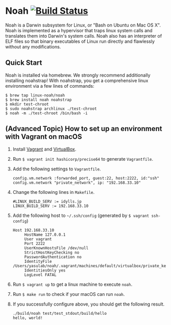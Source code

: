 # Noah [![Build Status](http://noah-ci.idylls.jp/job/Noah%20CI/badge/icon)](http://noah-ci.idylls.jp/job/Noah%20CI/)

Noah is a Darwin subsystem for Linux, or "Bash on Ubuntu on Mac OS X". Noah is implemented as a hypervisor that traps linux system calls and translates them into Darwin's system calls. Noah also has an interpreter of ELF files so that binary executables of Linux run directly and flawlessly without any modifications.

## Quick Start

Noah is installed via homebrew. We strongly recommend additionally installing noahstrap! With noahstrap, you get a comprehensive linux environment via a few lines of commands:

    $ brew tap linux-noah/noah
    $ brew install noah noahstrap
    $ mkdir test-chroot
    $ sudo noahstrap archlinux ./test-chroot
    $ noah -m ./test-chroot /bin/bash -i

## (Advanced Topic) How to set up an environment with Vagrant on macOS

1. Install [Vagrant](https://www.vagrantup.com/) and [VirtualBox](https://www.virtualbox.org/).
1. Run `$ vagrant init hashicorp/precise64` to generate `Vagrantfile`.
1. Add the following settings to `Vagrantfile`.

   ```
   config.vm.network :forwarded_port, guest:22, host:2222, id:"ssh"
   config.vm.network "private_network", ip: "192.168.33.10"
   ```

1. Change the following lines in `Makefile`.

   ```
   #LINUX_BUILD_SERV := idylls.jp
   LINUX_BUILD_SERV := 192.168.33.10
   ```

1. Add the following host to `~/.ssh/config` (generated by `$ vagrant ssh-config`)

   ```
   Host 192.168.33.10
	    HostName 127.0.0.1
	    User vagrant
	    Port 2222
	    UserKnownHostsFile /dev/null
	    StrictHostKeyChecking no
	    PasswordAuthentication no
	    IdentityFile /Users/yasulab/noah/.vagrant/machines/default/virtualbox/private_key
	    IdentitiesOnly yes
	    LogLevel FATAL
   ```
1. Run `$ vagrant up` to get a linux machine to execute `noah`.
1. Run `$ make run` to check if your macOS can run `noah`.
1. If you successfully configure above, you should get the following result.

   ```
   ./build/noah test/test_stdout/build/hello
   hello, world!
   ```
